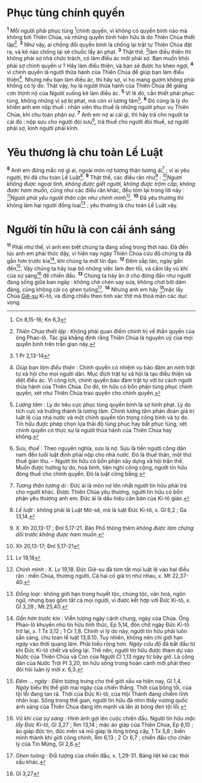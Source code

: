 # Phục tùng chính quyền
<sup><b>1</b></sup> Mỗi người phải phục tùng [^1@-f87dec41-a1d0-4b8a-b5e3-17a513e6a95f]chính quyền, vì không có quyền bính nào mà không bởi Thiên Chúa, và những quyền bính hiện hữu là do Thiên Chúa thiết lập[^1-f87dec41-a1d0-4b8a-b5e3-17a513e6a95f]. <sup><b>2</b></sup> Như vậy, ai chống đối quyền bính là chống lại trật tự Thiên Chúa đặt ra, và kẻ nào chống lại sẽ chuốc lấy án phạt. <sup><b>3</b></sup> Thật thế, [^2@-f87dec41-a1d0-4b8a-b5e3-17a513e6a95f]làm điều thiện thì không phải sợ nhà chức trách, có làm điều ác mới phải sợ. Bạn muốn khỏi phải sợ chính quyền ư ? Hãy làm điều thiện, và bạn sẽ được họ khen ngợi, <sup><b>4</b></sup> vì chính quyền là người thừa hành của Thiên Chúa để giúp bạn làm điều thiện[^2-f87dec41-a1d0-4b8a-b5e3-17a513e6a95f]. Nhưng nếu bạn làm điều ác, thì hãy sợ, vì họ mang gươm không phải không có lý do. Thật vậy, họ là người thừa hành của Thiên Chúa để giáng cơn thịnh nộ của Người xuống kẻ làm điều ác. <sup><b>5</b></sup> Vì lẽ đó, cần thiết phải phục tùng, không những vì sợ bị phạt, mà còn vì lương tâm[^3-f87dec41-a1d0-4b8a-b5e3-17a513e6a95f]. <sup><b>6</b></sup> Đó cũng là lý do khiến anh em nộp thuế : nhân viên thu thuế là những người phục vụ Thiên Chúa, khi chu toàn phận sự. <sup><b>7</b></sup> Anh em nợ ai cái gì, thì hãy trả cho người ta cái đó : nộp sưu cho người đòi sưu[^4-f87dec41-a1d0-4b8a-b5e3-17a513e6a95f], trả thuế cho người đòi thuế, sợ người phải sợ, kính người phải kính.


# Yêu thương là chu toàn Lề Luật
<sup><b>8</b></sup> Anh em đừng mắc nợ gì ai, ngoài món nợ tương thân tương ái[^5-f87dec41-a1d0-4b8a-b5e3-17a513e6a95f] ; vì ai yêu người, thì đã chu toàn Lề Luật[^6-f87dec41-a1d0-4b8a-b5e3-17a513e6a95f]. <sup><b>9</b></sup> Thật thế, các điều răn như[^7-f87dec41-a1d0-4b8a-b5e3-17a513e6a95f] : *[^3@-f87dec41-a1d0-4b8a-b5e3-17a513e6a95f]Ngươi không được ngoại tình, không được giết người, không được trộm cắp, không được ham muốn,* cũng như các điều răn khác, đều tóm lại trong lời này : *[^4@-f87dec41-a1d0-4b8a-b5e3-17a513e6a95f]Ngươi phải yêu người thân cận như chính mình*[^8-f87dec41-a1d0-4b8a-b5e3-17a513e6a95f]. <sup><b>10</b></sup> Đã yêu thương thì không làm hại người đồng loại[^9-f87dec41-a1d0-4b8a-b5e3-17a513e6a95f] ; yêu thương là chu toàn Lề Luật vậy.


# Người tín hữu là con cái ánh sáng
<sup><b>11</b></sup> Phải như thế, vì anh em biết chúng ta đang sống trong thời nào. Đã đến lúc anh em phải thức dậy, vì hiện nay ngày Thiên Chúa cứu độ chúng ta đã gần hơn trước kia[^10-f87dec41-a1d0-4b8a-b5e3-17a513e6a95f], khi chúng ta mới tin đạo. <sup><b>12</b></sup> Đêm sắp tàn, ngày gần đến[^11-f87dec41-a1d0-4b8a-b5e3-17a513e6a95f]. Vậy chúng ta hãy loại bỏ những việc làm đen tối, và cầm lấy vũ khí của sự sáng[^12-f87dec41-a1d0-4b8a-b5e3-17a513e6a95f] để chiến đấu. <sup><b>13</b></sup> Chúng ta hãy ăn ở cho đứng đắn như người đang sống giữa ban ngày : không chè chén say sưa, không chơi bời dâm đãng, cũng không cãi cọ ghen tuông[^13-f87dec41-a1d0-4b8a-b5e3-17a513e6a95f]. <sup><b>14</b></sup> Nhưng anh em hãy [^5@-f87dec41-a1d0-4b8a-b5e3-17a513e6a95f]mặc lấy Chúa [Giê-su]() Ki-tô, và đừng chiều theo tính xác thịt mà thoả mãn các dục vọng.

[^1-f87dec41-a1d0-4b8a-b5e3-17a513e6a95f]: *Thiên Chúa thiết lập* : Không phải quan điểm chính trị về thần quyền của ông Phao-lô. Tác giả khẳng định rằng Thiên Chúa là nguyên uỷ của mọi quyền bính trên trần gian này.
[^2-f87dec41-a1d0-4b8a-b5e3-17a513e6a95f]: *Giúp bạn làm điều thiện* : Chính quyền có nhiệm vụ bảo đảm an ninh trật tự xã hội cho mọi người dân. Mục đích trật tự xã hội là tạo điều thiện và diệt điều ác. Vì công ích, chính quyền bảo đảm trật tự với tư cách người thừa hành của Thiên Chúa. Do đó, tín hữu có bổn phận tùng phục chính quyền, xét như Thiên Chúa trao quyền cho chính quyền.
[^3-f87dec41-a1d0-4b8a-b5e3-17a513e6a95f]: *Lương tâm* : Lý do tiêu cực phục tùng quyền bính là sợ hình phạt. Lý do tích cực và trưởng thành là lương tâm. Chính lương tâm phán đoán giá trị luật lệ của nhà nước và một chính quyền tôn trọng công bình và tự do. Tín hữu được phép chọn lựa thái độ tùng phục hay bất phục tùng, xét chính quyền có thực sự là người thừa hành của Thiên Chúa hay không.
[^4-f87dec41-a1d0-4b8a-b5e3-17a513e6a95f]: *Sưu, thuế* : Theo nguyên nghĩa, *sưu* là nợ. Sưu là tiền người công dân nam đến tuổi luật định phải nộp cho nhà nước. Đó là thuế thân, một thứ thuế gián thu. – Người tín hữu có bổn phận xây dựng xã hội trần thế. Muốn được hưởng tự do, hoà bình, tiện nghi công cộng, người tín hữu đóng thuế cho chính quyền. Đó là luật công bằng.
[^5-f87dec41-a1d0-4b8a-b5e3-17a513e6a95f]: *Tương thân tương ái* : Đức ái là món nợ lớn nhất người tín hữu phải trả cho người khác. Được Thiên Chúa yêu thương, người tín hữu có bổn phận yêu thương anh em. Đức ái là dấu hiệu căn bản của Ki-tô giáo.
[^6-f87dec41-a1d0-4b8a-b5e3-17a513e6a95f]: *Lề luật* : không phải là Luật Mô-sê, mà là luật Đức Ki-tô, x. Gl 6,2 ; Ga 13,14.
[^7-f87dec41-a1d0-4b8a-b5e3-17a513e6a95f]: X. Xh 20,13-17 ; Đnl 5,17-21. Bản Phổ thông thêm *không được làm chứng dối* trước *không được ham muốn*.
[^8-f87dec41-a1d0-4b8a-b5e3-17a513e6a95f]: *Chính mình* : X. Lv 19,18. Đức Giê-su đã tóm tắt mọi luật lệ vào hai điều răn : mến Chúa, thương người. Cả hai có giá trị như nhau, x. Mt 22,37-40.
[^9-f87dec41-a1d0-4b8a-b5e3-17a513e6a95f]: *Đồng loại* : không giới hạn trong huyết tộc, chủng tộc, văn hoá, ngôn ngữ, nhưng bao gồm tất cả mọi người, vì được kết hợp với Đức Ki-tô, x. Gl 3,28 ; Mt 25,40.
[^10-f87dec41-a1d0-4b8a-b5e3-17a513e6a95f]: *Gần hơn trước kia* : Viễn tượng ngày cánh chung, ngày của Chúa. Ông Phao-lô khuyên nhủ tín hữu tỉnh thức, Ep 5,14, đón chờ ngày Đức Ki-tô trở lại, x. 1 Tx 3,12 ; 1 Cr 1,8. Chính vì lý do này, người tín hữu phải luôn sẵn sàng, chu toàn lề luật 13,8.10. Tuy nhiên, không nên chỉ giới hạn *ngày* vào thời quang lâm. Phải hiểu rộng hơn. *Ngày cứu độ* đã bắt đầu từ khi Đức Ki-tô chết và sống lại. Thế nên, người tín hữu được tham dự vào Nước của Thiên Chúa và Con của Người Cl 1,13 ngay từ bây giờ. Là công dân của Nước Trời Pl 3,20, tín hữu sống trong hoàn cảnh mới phải theo đòi hỏi luân lý mới x. 6,3.
[^11-f87dec41-a1d0-4b8a-b5e3-17a513e6a95f]: *Đêm ... ngày* : *Đêm* tượng trưng cho thế giới xấu xa hiện nay, Gl 1,4. *Ngày* biểu thị thế giới mai ngày của chiến thắng. Thời của bóng tối, của tội lỗi đang tan rã. Thời của Đức Ki-tô, của Hội Thánh đang chiếm lĩnh nhân loại. Sống trong thế gian, người tín hữu đã nhìn thấy vương quốc ánh sáng của Thiên Chúa đang lớn mạnh và lấn át bóng đen tội lỗi.
[^12-f87dec41-a1d0-4b8a-b5e3-17a513e6a95f]: *Vũ khí của sự sáng* : Hình ảnh gợi lên cuộc chiến đấu. Người tín hữu *mặc lấy Đức Ki-tô*, Gl 3,27 ; Rm 13,14 ; mặc áo giáp của Thiên Chúa, Ep 6,10 ; áo giáp đức tin, đức mến và mũ giáp là lòng trông cậy, 1 Tx 5,8 ; biến mình thành khí giới công chính, Rm 6,13 ; 2 Cr 6,7 ; chiến đấu cho chân lý của Tin Mừng, Gl 2,6.
[^13-f87dec41-a1d0-4b8a-b5e3-17a513e6a95f]: *Ghen tuông* : Đối tượng của chiến đấu, x. 1,29-31. Bảng liệt kê các thói xấu khác.
[^1@-f87dec41-a1d0-4b8a-b5e3-17a513e6a95f]: Cn 8,15-16; Kn 6,3
[^2@-f87dec41-a1d0-4b8a-b5e3-17a513e6a95f]: 1 Pr 2,13-14
[^3@-f87dec41-a1d0-4b8a-b5e3-17a513e6a95f]: Xh 20,13-17; Đnl 5,17-21
[^4@-f87dec41-a1d0-4b8a-b5e3-17a513e6a95f]: Lv 19,18
[^5@-f87dec41-a1d0-4b8a-b5e3-17a513e6a95f]: Gl 3,27